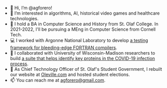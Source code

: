 - 👋 Hi, I’m @agforero!
- 👀 I’m interested in algorithms, AI, historical video games and healthcare technologies.
- 🌱 I hold a BA in Computer Science and History from St. Olaf College. In 2021-2022, I'll be pursuing a MEng in Computer Science from Cornell Tech.
- 💻 I worked with Argonne National Laboratory to develop [a testing framework for bleeding-edge FORTRAN compilers](https://github.com/agforero/FTFramework).
- 🧪 I collaborated with University of Wisconsin-Madison researchers to build [a suite that helps identify key proteins in the COVID-19 infection process](https://github.com/Craven-Biostat-Lab/SARS-CoV-2-Analysis/tree/main/code/GraphAnalysis).
- 🦁 As Chief Technology Officer of St. Olaf's Student Government, I rebuilt our website at [Oleville.com](https://www.oleville.com/) and hosted student elections.
- 📫 You can reach me at agforero@gmail.com.

<!---
agforero/agforero is a ✨ special ✨ repository because its `README.md` (this file) appears on your GitHub profile.
You can click the Preview link to take a look at your changes.
--->
